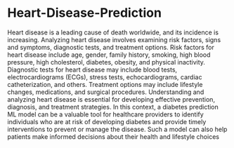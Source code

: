 # Heart-Disease-Prediction
Heart disease is a leading cause of death worldwide, and its incidence is increasing. Analyzing heart disease involves examining risk factors, signs and symptoms, diagnostic tests, and treatment options. Risk factors for heart disease include age, gender, family history, smoking, high blood pressure, high cholesterol, diabetes, obesity, and physical inactivity. Diagnostic tests for heart disease may include blood tests, electrocardiograms (ECGs), stress tests, echocardiograms, cardiac catheterization, and others. Treatment options may include lifestyle changes, medications, and surgical procedures. Understanding 
and analyzing heart disease is essential for developing effective prevention, diagnosis, and treatment strategies. In this context, a diabetes prediction ML model can be a valuable tool for healthcare providers to identify individuals who are at risk of developing diabetes and provide timely interventions to prevent or manage the disease. Such a model can also help patients make informed decisions about their health and lifestyle choices
